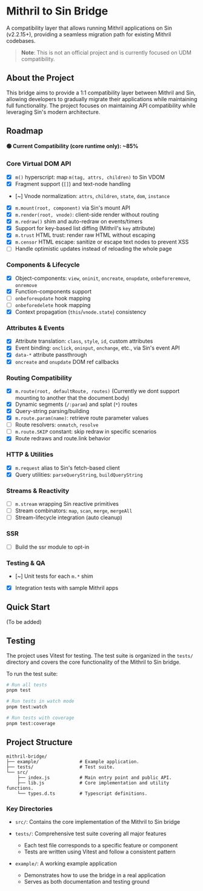 # Mithril to Sin Bridge

A compatibility layer that allows running Mithril applications on Sin (v2.2.15+), providing a seamless migration path for existing Mithril codebases.

> **Note**: This is not an official project and is currently focused on UDM compatibility.

## About the Project

This bridge aims to provide a 1:1 compatibility layer between Mithril and Sin, allowing developers to gradually migrate their applications while maintaining full functionality. The project focuses on maintaining API compatibility while leveraging Sin's modern architecture.

## Roadmap

**🟢 Current Compatibility (core runtime only): ~85%**

### Core Virtual DOM API
* [X] `m()` hyperscript: map `m(tag, attrs, children)` to Sin VDOM
* [X] Fragment support (`[]`) and text-node handling
* [~] Vnode normalization: `attrs`, `children`, `state`, `dom`, `instance`
* [X] `m.mount(root, component)` via Sin's mount API
* [X] `m.render(root, vnode)`: client-side render without routing
* [X] `m.redraw()` shim and auto-redraw on events/timers
* [X] Support for key-based list diffing (Mithril's `key` attribute)
* [X] `m.trust` HTML trust: render raw HTML without escaping
* [X] `m.censor` HTML escape: sanitize or escape text nodes to prevent XSS
* [ ] Handle optimistic updates instead of reloading the whole page

### Components & Lifecycle
* [X] Object-components: `view`, `oninit`, `oncreate`, `onupdate`, `onbeforeremove`, `onremove`
* [X] Function-components support
* [ ] `onbeforeupdate` hook mapping
* [ ] `onbeforedelete` hook mapping
* [X] Context propagation (`this`/`vnode.state`) consistency

### Attributes & Events
* [X] Attribute translation: `class`, `style`, `id`, custom attributes
* [X] Event binding: `onclick`, `oninput`, `onchange`, etc., via Sin's event API
* [X] `data-*` attribute passthrough
* [X] `oncreate` and `onupdate` DOM ref callbacks

### Routing Compatibility
* [X] `m.route(root, defaultRoute, routes)` (Currently we dont support mounting to another that the document.body)
* [X] Dynamic segments (`/:param`) and splat (`*`) routes
* [X] Query-string parsing/building
* [X] `m.route.param(name)`: retrieve route parameter values
* [ ] Route resolvers: `onmatch`, `resolve`
* [ ] `m.route.SKIP` constant: skip redraw in specific scenarios
* [X] Route redraws and route.link behavior

### HTTP & Utilities
* [X] `m.request` alias to Sin's fetch-based client
* [X] Query utilities: `parseQueryString`, `buildQueryString`

### Streams & Reactivity
* [ ] `m.stream` wrapping Sin reactive primitives
* [ ] Stream combinators: `map`, `scan`, `merge`, `mergeAll`
* [ ] Stream-lifecycle integration (auto cleanup)

### SSR
* [ ]  Build the ssr module to opt-in

### Testing & QA
* [~] Unit tests for each `m.*` shim
* [X] Integration tests with sample Mithril apps

## Quick Start

(To be added)

## Testing

The project uses Vitest for testing. The test suite is organized in the `tests/` directory and covers the core functionality of the Mithril to Sin bridge.

To run the test suite:

```bash
# Run all tests
pnpm test

# Run tests in watch mode
pnpm test:watch

# Run tests with coverage
pnpm test:coverage
```

## Project Structure

```
mithril-bridge/
├── example/               # Example application.
├── tests/                 # Test suite.
└── src/
    ├── index.js           # Main entry point and public API.
    ├── lib.js             # Core implementation and utility functions.
    └── types.d.ts         # Typescript definitions.
```

### Key Directories

- `src/`: Contains the core implementation of the Mithril to Sin bridge

- `tests/`: Comprehensive test suite covering all major features
  - Each test file corresponds to a specific feature or component
  - Tests are written using Vitest and follow a consistent pattern

- `example/`: A working example application
  - Demonstrates how to use the bridge in a real application
  - Serves as both documentation and testing ground
